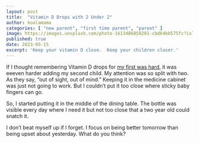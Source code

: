 ```yaml
---
layout: post
title:  "Vitamin D Drops with 2 Under 2"
author: koalamama
categories: [ "new parent", "first time parent", "parent" ]
image: https://images.unsplash.com/photo-1613486858201-cbd64bb575fc?ixlib=rb-4.0.3&ixid=MnwxMjA3fDB8MHxwaG90by1wYWdlfHx8fGVufDB8fHx8&auto=format&fit=crop&w=687&q=80
published: true
date: 2023-05-15
excerpt: 'Keep your vitamin D close.  Keep your children closer.'
---
```


If I thought remembering Vitamin D drops for <a href="{{site.baseurl}}/vitamin-d-drops">my first was hard</a>, it was eeeven harder adding my second child. My attention was so split with two. As they say, “out of sight, out of mind.” Keeping it in the medicine cabinet was just not going to work. But I couldn’t put it too close where sticky baby fingers can go.

So, I started putting it in the middle of the dining table. The bottle was visible every day where I need it but not too close that a two year old could snatch it.

I don’t beat myself up if I forget. I focus on being better tomorrow than being upset about yesterday. What do you think?